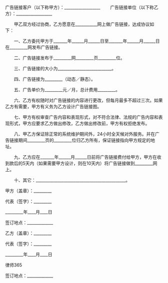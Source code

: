 
 


广告链接客户（以下称甲方）：__________________
　　广告链接单位（以下称乙方）：__________________


　　甲乙双方经过协商，乙方愿意在___________网上做广告链接，达成协议如下：


　　一、乙方委托甲方于_______年______月______日至_______年______月______日在_________网发布广告链接。


　　二、广告链接发布于_________网_________页_________位。


　　三、广告链接的大小为___________________________。


　　四、广告链接为_________（动态／静态）。


　　五、广告单价为_________元／月，总计费用_________。


　　六、乙方有权随时对广告链接的内容进行更改，但每月最多不超过三次。如果乙方有需要，甲方有义务为乙方设计广告链接图。


　　七、甲方有权审查广告内容和表现形式，对不符合法律、法规的广告内容和表现形式，甲方应要求乙方做出修改，乙方做出修改前，甲方有权拒绝发布。


　　八、甲乙方保证除正常的系统维护期间外，24小时全天候对外服务。并在广告链接期间_________页的_________位归乙方所有，保证链接指向甲方规定的地址。


　　九、乙方应在_______年______月______日前将广告链接费付给甲方，甲方在收到款后的5天内（如果需要甲方设计，则在10天内）将广告链接做到_________网上。


　　十、其它：_____________________________________________。


 



 甲方（盖章）：_________
 
代表（签字）：_________
 
_________年____月____日
 
签订地点：_____________
 


 

  乙方（盖章）：_________
  
代表（签字）：_________
  
_________年____月____日
  

  

   
律师365

  

  

  
签订地点：_____________
  

 
  

 
  
 
   
 
   
 
    


    
 

    


    


    
 
 
   
 
  
 
 


